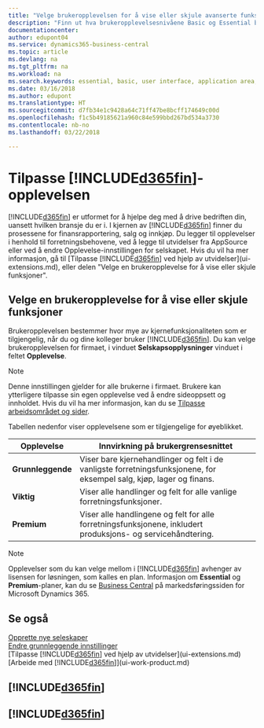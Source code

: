 ```yaml
---
title: "Velge brukeropplevelsen for å vise eller skjule avanserte funksjoner | Microsoft-dokumentasjon"
description: "Finn ut hva brukeropplevelsesnivåene Basic og Essential betyr for brukergrensesnittet, moduler og selskapet ditt."
documentationcenter: 
author: edupont04
ms.service: dynamics365-business-central
ms.topic: article
ms.devlang: na
ms.tgt_pltfrm: na
ms.workload: na
ms.search.keywords: essential, basic, user interface, application area, experience
ms.date: 03/16/2018
ms.author: edupont
ms.translationtype: HT
ms.sourcegitcommit: d7fb34e1c9428a64c71ff47be8bcff174649c00d
ms.openlocfilehash: f1c5b49185621a960c84e599bbd267bd534a3730
ms.contentlocale: nb-no
ms.lasthandoff: 03/22/2018

---
```

# <a name="customizing-your-included365finincludesd365finmdmd-experience"></a>Tilpasse [!INCLUDE[d365fin](includes/d365fin_md.md)]-opplevelsen
[!INCLUDE[d365fin](includes/d365fin_md.md)] er utformet for å hjelpe deg med å drive bedriften din, uansett hvilken bransje du er i. I kjernen av [!INCLUDE[d365fin](includes/d365fin_md.md)] finner du prosessene for finansrapportering, salg og innkjøp. Du legger til opplevelser i henhold til forretningsbehovene, ved å legge til utvidelser fra AppSource eller ved å endre Opplevelse-innstillingen for selskapet. Hvis du vil ha mer informasjon, gå til [Tilpasse [!INCLUDE[d365fin](includes/d365fin_md.md)] ved hjelp av utvidelser](ui-extensions.md), eller delen "Velge en brukeropplevelse for å vise eller skjule funksjoner".

## <a name="choosing-a-user-experience-to-show-or-hide-features"></a>Velge en brukeropplevelse for å vise eller skjule funksjoner
Brukeropplevelsen bestemmer hvor mye av kjernefunksjonaliteten som er tilgjengelig, når du og dine kolleger bruker [!INCLUDE[d365fin](includes/d365fin_md.md)]. Du kan velge brukeropplevelsen for firmaet, i vinduet **Selskapsopplysninger** vinduet i feltet **Opplevelse**.

> [!NOTE]  
> Denne innstillingen gjelder for alle brukerne i firmaet. Brukere kan ytterligere tilpasse sin egen opplevelse ved å endre sideoppsett og innholdet. Hvis du vil ha mer informasjon, kan du se [Tilpasse arbeidsområdet og sider](ui-personalization-user.md).  

Tabellen nedenfor viser opplevelsene som er tilgjengelige for øyeblikket.

| Opplevelse | Innvirkning på brukergrensesnittet |
| --- | --- |
| **Grunnleggende** |Viser bare kjernehandlinger og felt i de vanligste forretningsfunksjonene, for eksempel salg, kjøp, lager og finans. |
| **Viktig** |Viser alle handlinger og felt for alle vanlige forretningsfunksjoner.|
| **Premium** |Viser alle handlingene og felt for alle forretningsfunksjonene, inkludert produksjons- og servicehåndtering.|

> [!NOTE]  
> Opplevelser som du kan velge mellom i [!INCLUDE[d365fin](includes/d365fin_md.md)] avhenger av lisensen for løsningen, som kalles en plan. Informasjon om **Essential** og **Premium**-planer, kan du se [Business Central](https://go.microsoft.com/fwlink/?linkid=870242) på markedsføringssiden for Microsoft Dynamics 365. 

## <a name="see-also"></a>Se også
[Opprette nye seleskaper](about-new-company.md)  
[Endre grunnleggende innstillinger](ui-change-basic-settings.md)  
[Tilpasse [!INCLUDE[d365fin](includes/d365fin_md.md)] ved hjelp av utvidelser](ui-extensions.md)  
[Arbeide med [!INCLUDE[d365fin](includes/d365fin_md.md)]](ui-work-product.md)

## [!INCLUDE[d365fin](includes/free_trial_md.md)]  
## [!INCLUDE[d365fin](includes/training_link_md.md)]

